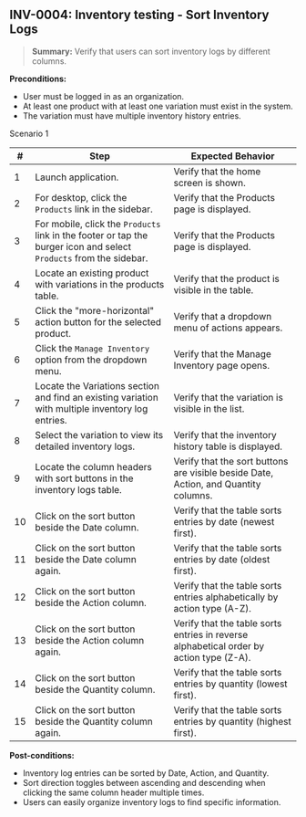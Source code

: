 ## **INV-0004:** Inventory testing - Sort Inventory Logs

> **Summary:** Verify that users can sort inventory logs by different columns.

**Preconditions:**

- User must be logged in as an organization.
- At least one product with at least one variation must exist in the system.
- The variation must have multiple inventory history entries.

Scenario 1

| #   | Step                                                                                                               | Expected Behavior                                                                       |
| --- | ------------------------------------------------------------------------------------------------------------------ | --------------------------------------------------------------------------------------- |
| 1   | Launch application.                                                                                                | Verify that the home screen is shown.                                                   |
| 2   | For desktop, click the `Products` link in the sidebar.                                                             | Verify that the Products page is displayed.                                             |
| 3   | For mobile, click the `Products` link in the footer or tap the burger icon and select `Products` from the sidebar. | Verify that the Products page is displayed.                                             |
| 4   | Locate an existing product with variations in the products table.                                                  | Verify that the product is visible in the table.                                        |
| 5   | Click the "more-horizontal" action button for the selected product.                                                | Verify that a dropdown menu of actions appears.                                         |
| 6   | Click the `Manage Inventory` option from the dropdown menu.                                                        | Verify that the Manage Inventory page opens.                                            |
| 7   | Locate the Variations section and find an existing variation with multiple inventory log entries.                  | Verify that the variation is visible in the list.                                       |
| 8   | Select the variation to view its detailed inventory logs.                                                          | Verify that the inventory history table is displayed.                                   |
| 9   | Locate the column headers with sort buttons in the inventory logs table.                                           | Verify that the sort buttons are visible beside Date, Action, and Quantity columns.     |
| 10  | Click on the sort button beside the Date column.                                                                   | Verify that the table sorts entries by date (newest first).                             |
| 11  | Click on the sort button beside the Date column again.                                                             | Verify that the table sorts entries by date (oldest first).                             |
| 12  | Click on the sort button beside the Action column.                                                                 | Verify that the table sorts entries alphabetically by action type (A-Z).                |
| 13  | Click on the sort button beside the Action column again.                                                           | Verify that the table sorts entries in reverse alphabetical order by action type (Z-A). |
| 14  | Click on the sort button beside the Quantity column.                                                               | Verify that the table sorts entries by quantity (lowest first).                         |
| 15  | Click on the sort button beside the Quantity column again.                                                         | Verify that the table sorts entries by quantity (highest first).                        |

**Post-conditions:**

- Inventory log entries can be sorted by Date, Action, and Quantity.
- Sort direction toggles between ascending and descending when clicking the same column header multiple times.
- Users can easily organize inventory logs to find specific information.
